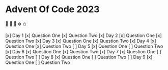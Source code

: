 # Advent Of Code 2023

🎄 🎅 🎁 ❄️ ⛄️


[x] Day 1
    [x] Question One
    [x] Question Two
[x] Day 2
    [x] Question One
    [x] Question Two
[x] Day 3
    [x] Question One
    [x] Question Two
[x] Day 4
    [x] Question One
    [x] Question Two
[ ] Day 5
    [x] Question One
    [ ] Question Two
[x] Day 6
    [x] Question One
    [x] Question Two
[x] Day 7
    [x] Question One
    [ ] Question Two
[ ] Day 8
    [x] Question One
    [ ] Question Two
[ ] Day 9
    [x] Question One
    [ ] Question Two
